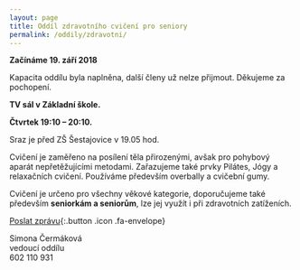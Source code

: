 ```yaml
---
layout: page
title: Oddíl zdravotního cvičení pro seniory
permalink: /oddily/zdravotni/
---
```


**Začínáme 19. září 2018**

Kapacita oddílu byla naplněna, další členy už nelze přijmout. Děkujeme za pochopení.

<!-- [Chci se přidat]({{ site.baseurl }}/clenstvi/){:.button .special} -->

**TV sál v Základní škole.**

**Čtvrtek 19:10 – 20:10.**

Sraz je před ZŠ Šestajovice v 19.05 hod.

Cvičení je zaměřeno na posílení těla přirozenými, avšak pro pohybový aparát nepřetěžujícími metodami. Zařazujeme také prvky Pilátes, Jógy a relaxačních cvičení. Používáme především overbally a cvičební gumy.

Cvičení je určeno pro všechny věkové kategorie, doporučujeme také především **seniorkám a seniorům**, lze jej využít i při zdravotních zatíženích.

[Poslat zprávu](#f){:.button .icon .fa-envelope}

Simona Čermáková  
vedoucí oddílu  
602 110 931  
